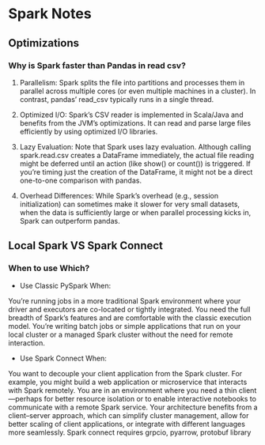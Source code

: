# Spark Notes

## Optimizations
### Why is Spark faster than Pandas in read csv?
1. Parallelism:
Spark splits the file into partitions and processes them in parallel across multiple cores (or even multiple machines in a cluster). In contrast, pandas’ read_csv typically runs in a single thread.

2. Optimized I/O:
Spark’s CSV reader is implemented in Scala/Java and benefits from the JVM’s optimizations. It can read and parse large files efficiently by using optimized I/O libraries.

3. Lazy Evaluation:
Note that Spark uses lazy evaluation. Although calling spark.read.csv creates a DataFrame immediately, the actual file reading might be deferred until an action (like show() or count()) is triggered. If you’re timing just the creation of the DataFrame, it might not be a direct one-to-one comparison with pandas.

4. Overhead Differences:
While Spark’s overhead (e.g., session initialization) can sometimes make it slower for very small datasets, when the data is sufficiently large or when parallel processing kicks in, Spark can outperform pandas.


## Local Spark VS Spark Connect
### When to use Which?
- Use Classic PySpark When:

You’re running jobs in a more traditional Spark environment where your driver and executors are co-located or tightly integrated.
You need the full breadth of Spark’s features and are comfortable with the classic execution model.
You’re writing batch jobs or simple applications that run on your local cluster or a managed Spark cluster without the need for remote interaction.

- Use Spark Connect When:

You want to decouple your client application from the Spark cluster. For example, you might build a web application or microservice that interacts with Spark remotely.
You are in an environment where you need a thin client—perhaps for better resource isolation or to enable interactive notebooks to communicate with a remote Spark service.
Your architecture benefits from a client–server approach, which can simplify cluster management, allow for better scaling of client applications, or integrate with different languages more seamlessly.
Spark connect requires grpcio, pyarrow, protobuf library